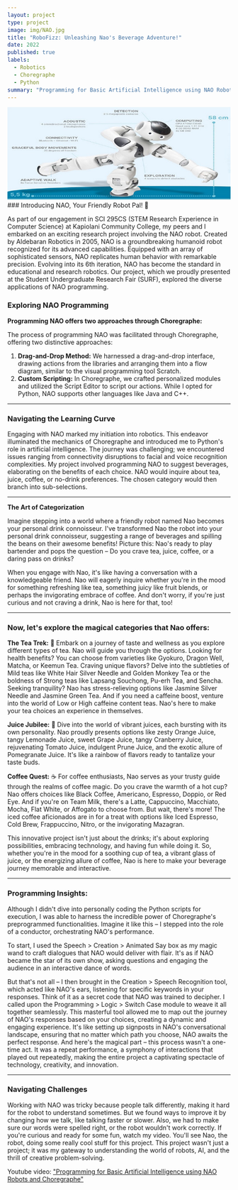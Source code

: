 ```yaml
---
layout: project
type: project
image: img/NAO.jpg
title: "RoboFizz: Unleashing Nao's Beverage Adventure!"
date: 2022
published: true
labels:
  - Robotics
  - Choregraphe
  - Python
summary: "Programming for Basic Artificial Intelligence using NAO Robots and Choregraphe"
---
```


<div class="text-center p-4"><img class="img-fluid" src="../img/naoBanner.jpg" ></div>
### Introducing NAO, Your Friendly Robot Pal! 🤖

As part of our engagement in SCI 295CS (STEM Research Experience in Computer Science) at Kapiolani Community College, my peers and I embarked on an exciting research project involving the NAO robot. Created by Aldebaran Robotics in 2005, NAO is a groundbreaking humanoid robot recognized for its advanced capabilities. Equipped with an array of sophisticated sensors, NAO replicates human behavior with remarkable precision. Evolving into its 6th iteration, NAO has become the standard in educational and research robotics. Our project, which we proudly presented at the Student Undergraduate Research Fair (SURF), explored the diverse applications of NAO programming.


### Exploring NAO Programming 
**Programming NAO offers two approaches through Choregraphe:**

The process of programming NAO was facilitated through Choregraphe, offering two distinctive approaches:
1. **Drag-and-Drop Method:** We harnessed a drag-and-drop interface, drawing actions from the libraries and arranging them into a flow diagram, similar to the visual programming tool Scratch.
2. **Custom Scripting:** In Choregraphe, we crafted personalized modules and utilized the Script Editor to script our actions. While I opted for Python, NAO supports other languages like Java and C++.

---

 
### **Navigating the Learning Curve**

Engaging with NAO marked my initiation into robotics. This endeavor illuminated the mechanics of Choregraphe and introduced me to Python's role in artificial intelligence. The journey was challenging; we encountered issues ranging from connectivity disruptions to facial and voice recognition complexities. My project involved programming NAO to suggest beverages, elaborating on the benefits of each choice. NAO would inquire about tea, juice, coffee, or no-drink preferences. The chosen category would then branch into sub-selections.

---

**The Art of Categorization** 


Imagine stepping into a world where a friendly robot named Nao becomes your personal drink connoisseur. I've transformed Nao the robot into your personal drink connoisseur, suggesting a range of beverages and spilling the beans on their awesome benefits! Picture this: Nao's ready to play bartender and pops the question – Do you crave tea, juice, coffee, or a daring pass on drinks?

When you engage with Nao, it's like having a conversation with a knowledgeable friend. Nao will eagerly inquire whether you're in the mood for something refreshing like tea, something juicy like fruit blends, or perhaps the invigorating embrace of coffee. And don't worry, if you're just curious and not craving a drink, Nao is here for that, too!

--- 

### Now, let's explore the magical categories that Nao offers:
**The Tea Trek:** 
🍵 Embark on a journey of taste and wellness as you explore different types of tea. Nao will guide you through the options. Looking for health benefits? You can choose from varieties like Gyokuro, Dragon Well, Matcha, or Keemun Tea. Craving unique flavors? Delve into the subtleties of Mild teas like White Hair Silver Needle and Golden Monkey Tea or the boldness of Strong teas like Lapsang Souchong, Pu-erh Tea, and Sencha. Seeking tranquility? Nao has stress-relieving options like Jasmine Silver Needle and Jasmine Green Tea. And if you need a caffeine boost, venture into the world of Low or High caffeine content teas. Nao's here to make your tea choices an experience in themselves.

**Juice Jubilee:**
🍹 Dive into the world of vibrant juices, each bursting with its own personality. Nao proudly presents options like zesty Orange Juice, tangy Lemonade Juice, sweet Grape Juice, tangy Cranberry Juice, rejuvenating Tomato Juice, indulgent Prune Juice, and the exotic allure of Pomegranate Juice. It's like a rainbow of flavors ready to tantalize your taste buds.

**Coffee Quest:**
☕ For coffee enthusiasts, Nao serves as your trusty guide through the realms of coffee magic. Do you crave the warmth of a hot cup? Nao offers choices like Black Coffee, Americano, Espresso, Doppio, or Red Eye. And if you're on Team Milk, there's a Latte, Cappuccino, Macchiato, Mocha, Flat White, or Affogato to choose from. But wait, there's more! The iced coffee aficionados are in for a treat with options like Iced Espresso, Cold Brew, Frappuccino, Nitro, or the invigorating Mazagran.


This innovative project isn't just about the drinks; it's about exploring possibilities, embracing technology, and having fun while doing it. So, whether you're in the mood for a soothing cup of tea, a vibrant glass of juice, or the energizing allure of coffee, Nao is here to make your beverage journey memorable and interactive.

---

### Programming Insights: 
Although I didn't dive into personally coding the Python scripts for execution, I was able to harness the incredible power of Choregraphe's preprogrammed functionalities. Imagine it like this – I stepped into the role of a conductor, orchestrating NAO's performance.


To start, I used the Speech > Creation > Animated Say box as my magic wand to craft dialogues that NAO would deliver with flair. It's as if NAO became the star of its own show, asking questions and engaging the audience in an interactive dance of words.


But that's not all – I then brought in the Creation > Speech Recognition tool, which acted like NAO's ears, listening for specific keywords in your responses. Think of it as a secret code that NAO was trained to decipher.
I called upon the Programming > Logic > Switch Case module to weave it all together seamlessly. This masterful tool allowed me to map out the journey of NAO's responses based on your choices, creating a dynamic and engaging experience. It's like setting up signposts in NAO's conversational landscape, ensuring that no matter which path you choose, NAO awaits the perfect response.
And here's the magical part – this process wasn't a one-time act. It was a repeat performance, a symphony of interactions that played out repeatedly, making the entire project a captivating spectacle of technology, creativity, and innovation.

---

### Navigating Challenges 
Working with NAO was tricky because people talk differently, making it hard for the robot to understand sometimes. But we found ways to improve it by changing how we talk, like talking faster or slower. Also, we had to make sure our words were spelled right, or the robot wouldn't work correctly.
If you're curious and ready for some fun, watch my video. You'll see Nao, the robot, doing some really cool stuff for this project. This project wasn't just a project; it was my gateway to understanding the world of robots, AI, and the thrill of creative problem-solving.

  Youtube video: <a href = "https://www.youtube.com/watch?v=hreQpa4dhlA">  "Programming for Basic Artificial Intelligence using NAO Robots and Choregraphe"</a>


